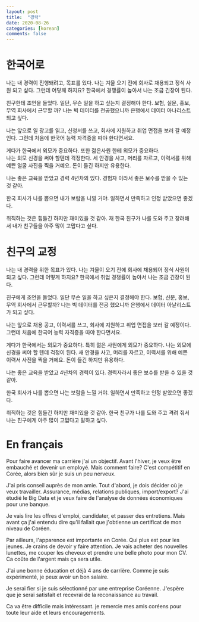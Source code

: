```yaml
---
layout: post
title:  "경력"
date: 2020-08-26
categories: [korean]
comments: false
---
```


# 한국어로 
나는 내 경력이 진행돼려고, 목표를 있다.
나는 겨울 오기 전에 회사로 채용되고 정식 사원 되고 싶다. 
그런데 어덯께 하지요? 
한국에서 경쟁률이 높아서 나는 조금 긴장이 된다.

친구한테 조언을 들었다. 
일단, 무슨 일을 하고 싶는지 결정해야 한다. 
보험, 실문, 홍보, 무역 회사에서 근무할 까? 
나는 빅 데이터를 전공했으니까 은행에서 데이터 아나리스트 되고 싶다. 

나는 앞으로 일 광고를 읽고, 신청서를 쓰고, 회사에 지원하고 취업 면접을 보러 갈 예정인다. 
그런데 처음에 한국어 능력 자격증을 따야 한다면서요. 

게다가 한국에서 외모가 중요하다. 
또한 젊은사원 한테 외모가 중요하다.  
나는 외모 신경을 써야 할텐데 걱정한다. 
세 안경을 사고, 머리를 자르고, 이력서를 위해 예쁜 얼굴 사진을 찍을 거예요. 
돈이 들긴 하지만 유용한다.

나는 좋은 교육을 받았고 경력 4년차의 있다.
경험자 이라서 좋은 보수를 받을 수 있는 것 같아. 

한국 회사가 나를 뽑으면 내가 보람을 니낄 거야. 
일하면서 만족하고 인정 받았으면 좋겠다. 

취직하는 것은 힘들긴 하지만 재미있을 것 같아. 
재 한국 친구가 나를 도와 주고 장려해서 내가 친구들을 아주 많이 고맙다고 싶다. 


# 친구의 교정  
나는 내 경력을 위한 목표가 있다. 
나는 겨울이 오기 전에 회사에 채용되어 정식 사원이 되고 싶다. 
그런데 어떻게 하지요? 한국에서 취업 경쟁률이 높아서 나는 조금 긴장이 된다. 

친구에게 조언을 들었다. 
일단 무슨 일을 하고 싶은지 결정해야 한다. 
보험, 신문, 홍보, 무역 회사에서 근무할까? 
나는 빅 데이터를 전공 했으니까 은행에서 데이터 아날리스트가 되고 싶다.

나는 앞으로 채용 공고, 이력서를 쓰고, 회사에 지원하고 취업 면접을 보러 갈 예정이다. 
그런데 처음에 한국어 능력 자격증을 따야 한다면서요.

게다가 한국에서는 외모가 중요하다. 
특히 젊은 사원에게 외모가 중요하다. 
나는 외모에 신경을 써야 할 텐데 걱정이 된다. 
새 안경을 사고, 머리를 자르고, 이력서를 위해 예쁜 이력서 사진을 찍을 거에요. 
돈이 들긴 하지만 유용하다. 

나는 좋은 교육을 받았고 4년차의 경력이 있다. 
경력자라서 좋은 보수를 받을 수 있을 것 같아. 

한국 회사가 나를 뽑으면 나는 보람을 느낄 거야. 
일하면서 만족하고 인정 받았으면 좋겠다. 

취직하는 것은 힘들긴 하지만 재미있을 것 같아. 
한국 친구가 나를 도와 주고 격려 줘서 나는 친구에게 아주 많이 고맙다고 말하고 싶다.

# En français
Pour faire avancer ma carrière j'ai un objectif. 
Avant l'hiver, je veux être embauché et devenir un employé. 
Mais comment faire? 
C'est compétitif en Corée, alors bien sûr je suis un peu nerveux. 

J'ai pris conseil auprès de mon amie. 
Tout d'abord, je dois décider où je veux travailler. 
Assurance, médias, relations publiques, import/export? 
J'ai étudié le Big Data et je veux faire de l'analyse de données économiques pour une banque. 

Je vais lire les offres d'emploi, candidater, et passer des entretiens. 
Mais avant ça j'ai entendu dire qu'il fallait que j'obtienne un certificat de mon niveau de Coréen. 

Par ailleurs, l'apparence est importante en Corée. 
Qui plus est pour les jeunes. 
Je crains de devoir y faire attention. 
Je vais acheter des nouvelles lunettes, me couper les cheveux et prendre une belle photo pour mon CV. 
Ca coûte de l'argent mais ça sera utile. 

J'ai une bonne éducation et déjà 4 ans de carrière. 
Comme je suis expérimenté, je peux avoir un bon salaire. 

Je serai fier si je suis sélectionné par une entreprise Coréenne. 
J'espère que je serai satisfait et recevrai de la reconaissance au travail. 

Ca va être difficile mais intéressant.
je remercie mes amis coréens pour toute leur aide et leurs encouragements. 



